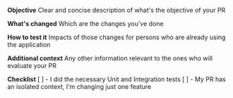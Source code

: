 **Objective**
Clear and concise description of what's the objective of your PR

**What's changed**
Which are the changes you've done

**How to test it**
Impacts of those changes for persons who are already using the application

**Additional context**
Any other information relevant to the ones who will evaluate your PR

**Checklist**
[ ] - I did the necessary Unit and Integration tests
[ ] - My PR has an isolated context, I'm changing just one feature
 